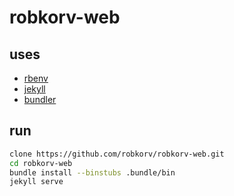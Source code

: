 robkorv-web
===========

## uses

* [rbenv](https://github.com/sstephenson/rbenv)
* [jekyll](https://github.com/jekyll/jekyll)
* [bundler](https://github.com/bundler/bundler/)

## run

```bash
clone https://github.com/robkorv/robkorv-web.git
cd robkorv-web
bundle install --binstubs .bundle/bin
jekyll serve
```
